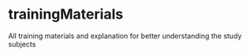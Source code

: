 # trainingMaterials
All training materials and explanation for better understanding the study subjects
